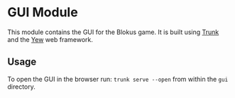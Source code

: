 # GUI Module

This module contains the GUI for the Blokus game. It is built using [Trunk](https://trunkrs.dev/) and the [Yew](https://yew.rs/) web framework.

## Usage

To open the GUI in the browser run:
`trunk serve --open`
from within the `gui` directory.

